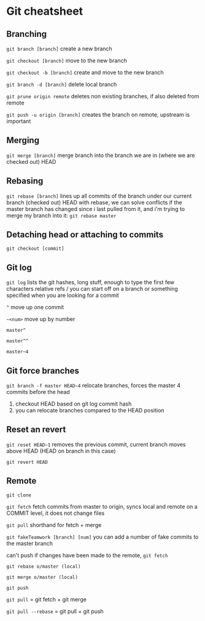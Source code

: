 # Git cheatsheet

## Branching

`git branch [branch]` create a new branch

`git checkout [branch]` move to the new branch

`git checkout -b [branch]` create and move to the new branch

`git branch -d [branch]` delete local branch

`git prune origin remote` deletes non existing branches, if also deleted from remote

`git push -u origin [branch]` creates the branch on remote, upstream is important

## Merging

`git merge [branch]` merge branch into the branch we are in (where we are checked out) HEAD

## Rebasing

`git rebase [branch]` lines up all commits of the branch under our current branch (checked out) HEAD with rebase, we can solve conflicts if the master branch has changed since i last pulled from it, and i'm trying to merge my branch into it: `git rebase master`

## Detaching head or attaching to commits

`git checkout [commit]`

## Git log

`git log` lists the git hashes, long stuff, enough to type the first few characters relative refs / you can start off on a branch or something specified when you are looking for a commit

`^` move up one commit

`~<num>` move up by number

`master^`

`master^^`

`master~4`

## Git force branches

`git branch -f master HEAD~4` relocate branches, forces the master 4 commits before the head

1. checkout HEAD based on git log commit hash
2. you can relocate branches compared to the HEAD position

## Reset an revert

`git reset HEAD~1` removes the previous commit, current branch moves above HEAD (HEAD on branch in this case)

`git revert HEAD`

## Remote

`git clone`

`git fetch` fetch commits from master to origin, syncs local and remote on a COMMIT level, it does not change files

`git pull` shorthand for fetch + merge

`git fakeTeamwork [branch] [num]` you can add a number of fake commits to the master branch

can't push if changes have been made to the remote,
`git fetch`

`git rebase o/master (local)`

`git merge o/master (local)`

`git push`

`git pull` = git fetch + git merge

`git pull --rebase` = git pull + git push
